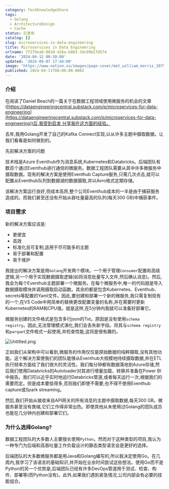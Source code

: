 ```yaml
---
category: TechKnowledgeShare
tags:
  - Golang
  - ArchitectureDesign
  - Cache
status: 已发布
catalog: []
slug: microservices-in-data-engineering
title: Microservices in Data Engineering
urlname: 7f279ea0-883d-426a-b803-34c09b27d574
date: '2024-04-12 00:10:00'
updated: '2024-09-07 17:44:00'
image: 'https://www.notion.so/images/page-cover/met_william_morris_1875.jpg'
published: 2024-04-11T08:00:00.000Z
---
```


### 介绍


在阅读了Daniel Beach的一篇关于在数据工程领域使用微服务的机会的文章([https://dataengineeringcentral.substack.com/p/microservices-for-data-engineering](https://dataengineeringcentral.substack.com/p/microservices-for-data-engineering))后,我受到启发,分享我在这方面的经验。


去年,我用Golang开发了自己的Kafka Connect实现,以从许多主题中摄取数据。让我们看看是如何做到的。


先前解决方案的问题


技术栈是Azure Eventhub作为消息系统,Kubernetes和Databricks。后端团队有数百个通过Eventhub进行通信的微服务。数据工程团队需要从其中许多微服务中摄取数据。现有的解决方案是使用Eventhub Capture服务,只需几次点击,就可以配置从Eventhub队列到数据湖的数据摄取,并以Avro格式定期存储。


该解决方案运行良好,但成本高昂,整个公司Eventhub成本的一半是由于捕获服务造成的。而我们甚至还没有开始从吞吐量最高的队列(每天300 GB)中捕获事件。


### 项目需求


新的解决方案应该是:

- 更便宜
- 高效
- 标准化且可复制,适用于尽可能多的主题
- 易于部署和配置
- 易于维护

我提出的解决方案是用`Golang`开发两个模块。一个用于管理`Consumer`配置和高级逻辑,另一个用于实现数据摄取逻辑(如将消息批量写入文件,然后确认消息)。然后,我会为每个Eventhub主题部署一个微服务。在每个微服务中,唯一的代码就是导入数据摄取模块并调用摄取启动函数。其余的都是包含Kubernetes、Eventhub、secrets等配置的Yaml文件。因此,要创建和部署一个新的微服务,我只需复制现有的一个,在VS Code中用简单的替换更改配置变量的名称,并在需要时更新Kubernetes的RAM和CPU值。就是这样,在5分钟内我就可以准备好部署它。


微服务创建的文件格式是包含多行json的Txt。原因是没有使用`schema registry`。因此,无法管理模式演化,我们会丢失新字段。将其与`schema registry`和`parquet`文件格式一起使用,并检查性能,这将是很有趣的。


![Untitled.png](https://prod-files-secure.s3.us-west-2.amazonaws.com/5d24fe63-e567-4804-86f9-9fdc62e13082/4e0f8d5d-b295-4408-9363-660688d511a9/Untitled.png?X-Amz-Algorithm=AWS4-HMAC-SHA256&X-Amz-Content-Sha256=UNSIGNED-PAYLOAD&X-Amz-Credential=ASIAZI2LB46663VXLF5D%2F20250218%2Fus-west-2%2Fs3%2Faws4_request&X-Amz-Date=20250218T053755Z&X-Amz-Expires=3600&X-Amz-Security-Token=IQoJb3JpZ2luX2VjEF0aCXVzLXdlc3QtMiJGMEQCIDR8Lf8TUWsWtSgiQT0Cu7SOfYa4D%2BNT4S%2F82Sx7DTk2AiAeUlsRAfvepYVp8rn2xgPaQzM4oLW3WmaQabAYzVlpVCqIBAiG%2F%2F%2F%2F%2F%2F%2F%2F%2F%2F8BEAAaDDYzNzQyMzE4MzgwNSIMM8JGimdIKrxsiokDKtwDlvpYoIc0zwUv8nZIwc6wjWfKN7XMrg6uXamNbjgnsah%2FLQIwsNt7cVBhcKexD1SLx8UQ6C5T9y2TPKGuHHPCtQXnnZ8dfNSmewVErGSJc1O5v74Zh9s8xvzgJP4720YX4O7ECdxuMd4Z4syuT49WQPcKG8kHPBs9MQPuZvtGBx9qXHl9xIBkYtGiE59PSc3putcL0OZTiAKSqFf4o4taTRF5MSoEPJ3%2BTS4j%2F3e732OGRi%2FE3PgxGtb8YFwS9mjnl6ciTNKsQ3Mpjyo9IBZrWKhs9Irz8k6V6VQ2DGAqRCp9%2BV%2FptEe1xoyueZb87UrE3eObesOdni294M6tdpJB%2BC4NVtTnBga8TwPhBh4mGfvbIKiX0tMvnosTh3rsqFrjLvUDVtjmWe6i9oGU0qkMzeG99N42Jc2wAzFbRCCp9vuICmbOtFo6ZHymeKfVRzqlCLvJyTM3NpVS1z9yCJBgKYqVvVgxdWbeHQXsCx9E4rQjoSKOPzk9tzHnlInVoOosMW%2BmibWckUqoxPETF7wssh7b8d7pKUvpz0IC37ExsFdqtgw77q2i2x8vWFZ2cPIdQTSnaJh3LZpkV0dwv%2FhbW6JhGUNVhb77ipGqtnuRSozZB9rI2RHejm%2FaDPcw0KjQvQY6pgFpmC9lEMIZh5407iLGUQwlIgygc2Tz150C%2Fkl6q9IpZMMuRhc1RQI1ojMxCob9E8qBuMZs1rp8SXnjRMupWSjzq64PfReOqalOQWAiSGJ2KRE3hL6due60kMuwMhwJrHYEGA4aB36RPdZTI1fb52zDzQp%2B4HndgFe2%2BxPXyltOkj5LRZneGd4P7a2dRAlsUVhcbgZd%2F6%2FQPECczxtckG99VgV5BIKJ&X-Amz-Signature=97ae4a2d120d8f014eb6e6cc13dd33f6b9b99cdd83611427dd30783d0df5164a&X-Amz-SignedHeaders=host&x-id=GetObject)


正如我们从架构中可以看到,微服务的作用仅仅是原始数据的纯粹摄取,没有其他功能。这个解决方案使我们的团队能够从Eventhub大规模地持续摄取数据,并在ETL执行频率方面给了我们很大的灵活性。我们每分钟都有数据落地到Azure存储,然后我们使用Databricks的Autoloader对其进行增量加载、转换并准备在Power BI中报告。我们可以近乎实时地运行Databricks管道,或者每天运行一次,根据我们的需要而定。但是成本要低得多,否则我们即使不需要,也不得不使用Eventhub capture或Spark streaming。


然后,我们开始从接收来自API网关的所有消息的主题中摄取数据,每天300 GB。微服务甚至没有畏缩,它们工作得非常出色。即使其他从未使用过Golang的团队成员也能在几分钟内创建和部署它们。


### 为什么选择Golang?


数据工程团队的大多数人主要擅长使用`Python`。然而对于这种类型的项目,我认为一种专门为后端和高吞吐量工作负载设计的静态类型语言会是更好的选择。


后端团队的大多数微服务都是用Java和Golang编写的,所以我决定使用Go。在几周内,我学习了该语言的基础知识,并开始在业余时间尝试这些想法。使用Go而不是Python的另一个优势是,后端团队已经有许多DevOps管道用于测试、检查、构件、部署等(而Python没有)。此外,如果我们遇到紧急情况,公司内部会有必要的技能组合。

